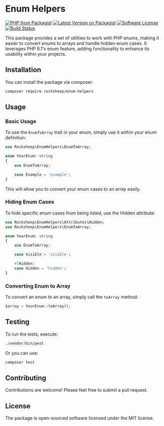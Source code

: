 # Enum Helpers

[![PHP from Packagist](https://img.shields.io/packagist/php-v/rocksheep/enum-helpers.svg)](https://packagist.org/packages/rocksheep/enum-helpers)
[![Latest Version on Packagist](https://img.shields.io/packagist/v/rocksheep/enum-helpers.svg)](https://packagist.org/packages/rocksheep/enum-helpers)
[![Software License](https://img.shields.io/packagist/l/rocksheep/enum-helpers.svg)](LICENSE)
[![Build Status](https://img.shields.io/github/actions/workflow/status/Rocksheep/enum-helpers/php.yml?branch=main
)](https://github.com/rocksheep/enum-helpers/actions/workflows/php.yml)

This package provides a set of utilities to work with PHP enums, making it easier to convert enums to arrays and handle hidden enum cases. It leverages PHP 8.1's enum feature, adding functionality to enhance its usability within your projects.

## Installation

You can install the package via composer:

```bash
composer require rocksheep/enum-helpers
```

## Usage

### Basic Usage

To use the `EnumToArray` trait in your enum, simply use it within your enum definition:

```php
use Rocksheep\EnumHelpers\EnumToArray;

enum YourEnum: string
{
    use EnumToArray;

    case Example = 'example';
}
```

This will allow you to convert your enum cases to an array easily.

### Hiding Enum Cases

To hide specific enum cases from being listed, use the Hidden attribute:

```php
use Rocksheep\EnumHelpers\Attributes\Hidden;
use Rocksheep\EnumHelpers\EnumToArray;

enum YourEnum: string
{
    use EnumToArray;

    case Visible = 'visible';

    #[Hidden]
    case Hidden = 'hidden';
}
```

### Converting Enum to Array

To convert an enum to an array, simply call the `toArray` method:

```php
$array = YourEnum::toArray();
```

## Testing

To run the tests, execute:

```bash
./vendor/bin/pest
```

Or you can use:

```bash
composer test
```

## Contributing

Contributions are welcome! Please feel free to submit a pull request.

## License

The package is open-sourced software licensed under the MIT license.

